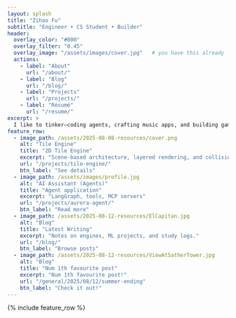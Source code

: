 ```yaml
---
layout: splash
title: "Zihao Fu"
subtitle: "Engineer • CS Student • Builder"
header:
  overlay_color: "#000"
  overlay_filter: "0.45"
  overlay_image: "/assets/images/cover.jpg"   # you have this already
  actions:
    - label: "About"
      url: "/about/"
    - label: "Blog"
      url: "/blog/"
    - label: "Projects"
      url: "/projects/"
    - label: "Résumé"
      url: "/resume/"
excerpt: >
  I like to tinker—coding agents, crafting music apps, and building games where ideas come alive.
feature_row:
  - image_path: /assets/2025-08-08-resources/cover.png
    alt: "Tile Engine"
    title: "2D Tile Engine"
    excerpt: "Scene-based architecture, layered rendering, and collision handling in Java"
    url: "/projects/tile-engine/"
    btn_label: "See details"
  - image_path: /assets/images/profile.jpg
    alt: "AI Assistant (Agents)"
    title: "Agent application"
    excerpt: "LangGraph, tools, MCP servers"
    url: "/projects/aurora-agent/"
    btn_label: "Read more"
  - image_path: /assets/2025-08-12-resources/ElCapitan.jpg
    alt: "Blog"
    title: "Latest Writing"
    excerpt: "Notes on engines, ML projects, and study logs."
    url: "/blog/"
    btn_label: "Browse posts"
  - image_path: /assets/2025-08-12-resources/ViewAtSatherTower.jpg
    alt: "Blog"
    title: "Num 1th favourite post"
    excerpt: "Num 1th favourite post!"
    url: "/general/2025/08/12/summer-ending"
    btn_label: "Check it out!"
---
```


{% include feature_row %}
